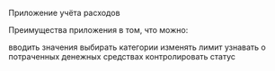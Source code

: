 Приложение учёта расходов

Преимущества приложения в том, что можно:

вводить значения
выбирать категории
изменять лимит
узнавать о потраченных денежных средствах
контролировать статус
